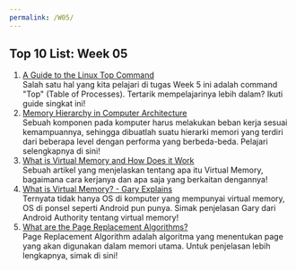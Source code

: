 ```yaml
---
permalink: /W05/
---
```


## Top 10 List: Week 05

1. [A Guide to the Linux Top Command](https://www.booleanworld.com/guide-linux-top-command/)<br>Salah satu hal yang kita pelajari di tugas Week 5 ini adalah command "Top" (Table of Processes). Tertarik mempelajarinya lebih dalam? Ikuti guide singkat ini!
2. [Memory Hierarchy in Computer Architecture](https://www.elprocus.com/memory-hierarchy-in-computer-architecture/)<br>Sebuah komponen pada komputer harus melakukan beban kerja sesuai kemampuannya, sehingga dibuatlah suatu hierarki memori yang terdiri dari beberapa level dengan performa yang berbeda-beda. Pelajari selengkapnya di sini!
3. [What is Virtual Memory and How Does it Work](https://searchstorage.techtarget.com/definition/virtual-memory)<br>Sebuah artikel yang menjelaskan tentang apa itu Virtual Memory, bagaimana cara kerjanya dan apa saja yang berkaitan dengannya!
4. [What is Virtual Memory? - Gary Explains](https://www.youtube.com/watch?v=2quKyPnUShQ)<br>Ternyata tidak hanya OS di komputer yang mempunyai virtual memory, OS di ponsel seperti Android pun punya. Simak penjelasan Gary dari Android Authority tentang virtual memory!
5. [What are the Page Replacement Algorithms?](https://afteracademy.com/blog/what-are-the-page-replacement-algorithms)<br>Page Replacement Algorithm adalah algoritma yang menentukan page yang akan digunakan dalam memori utama. Untuk penjelasan lebih lengkapnya, simak di sini!

